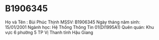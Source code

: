 # B1906345
Họ và Tên : Bùi Phúc Thịnh
MSSV: B1906345
Ngày tháng năm sinh: 15/01/2001
Ngành học: Hệ Thống Thông Tin 01(DI1995A1)
Quên quán: Khu vực 6 phường 5 TP Vị Thanh tỉnh Hậu Giang
